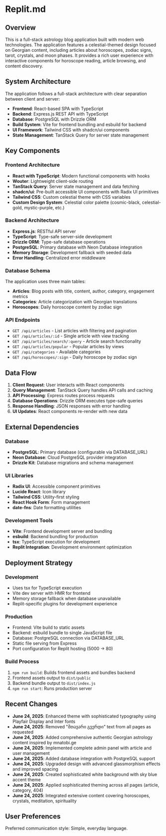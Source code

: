 # Replit.md

## Overview

This is a full-stack astrology blog application built with modern web technologies. The application features a celestial-themed design focused on Georgian content, including articles about horoscopes, zodiac signs, tarot, crystals, and moon phases. It provides a rich user experience with interactive components for horoscope reading, article browsing, and content discovery.

## System Architecture

The application follows a full-stack architecture with clear separation between client and server:

- **Frontend**: React-based SPA with TypeScript
- **Backend**: Express.js REST API with TypeScript
- **Database**: PostgreSQL with Drizzle ORM
- **Build System**: Vite for frontend bundling and esbuild for backend
- **UI Framework**: Tailwind CSS with shadcn/ui components
- **State Management**: TanStack Query for server state management

## Key Components

### Frontend Architecture
- **React with TypeScript**: Modern functional components with hooks
- **Wouter**: Lightweight client-side routing
- **TanStack Query**: Server state management and data fetching
- **shadcn/ui**: Pre-built accessible UI components with Radix UI primitives
- **Tailwind CSS**: Custom celestial theme with CSS variables
- **Custom Design System**: Celestial color palette (cosmic-black, celestial-gold, mystic-purple, etc.)

### Backend Architecture
- **Express.js**: RESTful API server
- **TypeScript**: Type-safe server-side development
- **Drizzle ORM**: Type-safe database operations
- **PostgreSQL**: Primary database with Neon Database integration
- **Memory Storage**: Development fallback with seeded data
- **Error Handling**: Centralized error middleware

### Database Schema
The application uses three main tables:
- **Articles**: Blog posts with title, content, author, category, engagement metrics
- **Categories**: Article categorization with Georgian translations
- **Horoscopes**: Daily horoscope content by zodiac sign

### API Endpoints
- `GET /api/articles` - List articles with filtering and pagination
- `GET /api/articles/:id` - Single article with view tracking
- `GET /api/articles/search/:query` - Article search functionality
- `GET /api/articles/popular` - Popular articles by views
- `GET /api/categories` - Available categories
- `GET /api/horoscopes/:sign` - Daily horoscope by zodiac sign

## Data Flow

1. **Client Request**: User interacts with React components
2. **Query Management**: TanStack Query handles API calls and caching
3. **API Processing**: Express routes process requests
4. **Database Operations**: Drizzle ORM executes type-safe queries
5. **Response Handling**: JSON responses with error handling
6. **UI Updates**: React components re-render with new data

## External Dependencies

### Database
- **PostgreSQL**: Primary database (configurable via DATABASE_URL)
- **Neon Database**: Cloud PostgreSQL provider integration
- **Drizzle Kit**: Database migrations and schema management

### UI Libraries
- **Radix UI**: Accessible component primitives
- **Lucide React**: Icon library
- **Tailwind CSS**: Utility-first styling
- **React Hook Form**: Form management
- **date-fns**: Date formatting utilities

### Development Tools
- **Vite**: Frontend development server and bundling
- **esbuild**: Backend bundling for production
- **tsx**: TypeScript execution for development
- **Replit Integration**: Development environment optimization

## Deployment Strategy

### Development
- Uses tsx for TypeScript execution
- Vite dev server with HMR for frontend
- Memory storage fallback when database unavailable
- Replit-specific plugins for development experience

### Production
- Frontend: Vite build to static assets
- Backend: esbuild bundle to single JavaScript file
- Database: PostgreSQL connection via DATABASE_URL
- Static file serving from Express
- Port configuration for Replit hosting (5000 -> 80)

### Build Process
1. `npm run build`: Builds frontend assets and bundles backend
2. Frontend assets output to `dist/public`
3. Backend bundle output to `dist/index.js`
4. `npm run start`: Runs production server

## Recent Changes
- **June 24, 2025**: Enhanced theme with sophisticated typography using Playfair Display and Inter fonts
- **June 24, 2025**: Removed "მთავარი გვერდი" text from all pages as requested
- **June 24, 2025**: Added comprehensive authentic Georgian astrology content inspired by mnatobi.ge
- **June 24, 2025**: Implemented complete admin panel with article and user management
- **June 24, 2025**: Added database integration with PostgreSQL support
- **June 24, 2025**: Upgraded design with advanced glassmorphism effects and improved spacing
- **June 24, 2025**: Created sophisticated white background with sky blue accent theme
- **June 24, 2025**: Applied sophisticated theming across all pages (article, category, 404)
- **June 24, 2025**: Integrated extensive content covering horoscopes, crystals, meditation, spirituality

## User Preferences

Preferred communication style: Simple, everyday language.
